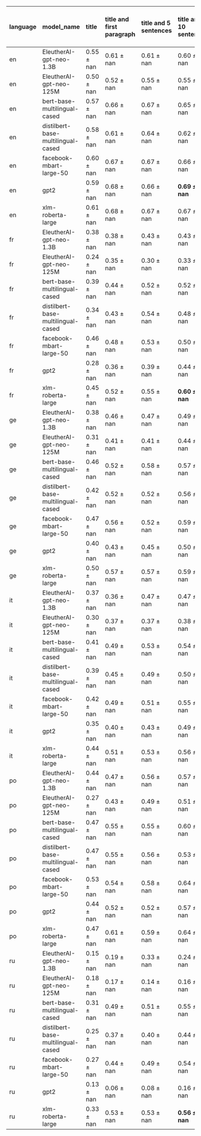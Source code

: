 | language   | model_name                         | title          | title and first paragraph   | title and 5 sentences   | title and 10 sentences   | title and first sentence each paragraph   | raw text           |
|:-----------|:-----------------------------------|:---------------|:----------------------------|:------------------------|:-------------------------|:------------------------------------------|:-------------------|
| en         | EleutherAI-gpt-neo-1.3B            | 0.55 $\pm$ nan | 0.61 $\pm$ nan              | 0.61 $\pm$ nan          | 0.60 $\pm$ nan           | 0.61 $\pm$ nan                            | 0                  |
| en         | EleutherAI-gpt-neo-125M            | 0.50 $\pm$ nan | 0.52 $\pm$ nan              | 0.55 $\pm$ nan          | 0.55 $\pm$ nan           | 0.63 $\pm$ nan                            | 0.65 $\pm$ nan     |
| en         | bert-base-multilingual-cased       | 0.57 $\pm$ nan | 0.66 $\pm$ nan              | 0.67 $\pm$ nan          | 0.65 $\pm$ nan           | 0.66 $\pm$ nan                            | 0.60 $\pm$ nan     |
| en         | distilbert-base-multilingual-cased | 0.58 $\pm$ nan | 0.61 $\pm$ nan              | 0.64 $\pm$ nan          | 0.62 $\pm$ nan           | 0.59 $\pm$ nan                            | 0.63 $\pm$ nan     |
| en         | facebook-mbart-large-50            | 0.60 $\pm$ nan | 0.67 $\pm$ nan              | 0.67 $\pm$ nan          | 0.66 $\pm$ nan           | 0.66 $\pm$ nan                            | 0.62 $\pm$ nan     |
| en         | gpt2                               | 0.59 $\pm$ nan | 0.68 $\pm$ nan              | 0.66 $\pm$ nan          | **0.69 $\pm$ nan**       | **0.69 $\pm$ nan**                        | **0.69 $\pm$ nan** |
| en         | xlm-roberta-large                  | 0.61 $\pm$ nan | 0.68 $\pm$ nan              | 0.67 $\pm$ nan          | 0.67 $\pm$ nan           | 0.66 $\pm$ nan                            | 0.65 $\pm$ nan     |
| fr         | EleutherAI-gpt-neo-1.3B            | 0.38 $\pm$ nan | 0.38 $\pm$ nan              | 0.43 $\pm$ nan          | 0.43 $\pm$ nan           | 0.49 $\pm$ nan                            | 0                  |
| fr         | EleutherAI-gpt-neo-125M            | 0.24 $\pm$ nan | 0.35 $\pm$ nan              | 0.30 $\pm$ nan          | 0.33 $\pm$ nan           | 0.39 $\pm$ nan                            | 0.46 $\pm$ nan     |
| fr         | bert-base-multilingual-cased       | 0.39 $\pm$ nan | 0.44 $\pm$ nan              | 0.52 $\pm$ nan          | 0.52 $\pm$ nan           | 0.57 $\pm$ nan                            | 0.53 $\pm$ nan     |
| fr         | distilbert-base-multilingual-cased | 0.34 $\pm$ nan | 0.43 $\pm$ nan              | 0.54 $\pm$ nan          | 0.48 $\pm$ nan           | 0.44 $\pm$ nan                            | 0.52 $\pm$ nan     |
| fr         | facebook-mbart-large-50            | 0.46 $\pm$ nan | 0.48 $\pm$ nan              | 0.53 $\pm$ nan          | 0.50 $\pm$ nan           | 0.55 $\pm$ nan                            | 0.59 $\pm$ nan     |
| fr         | gpt2                               | 0.28 $\pm$ nan | 0.36 $\pm$ nan              | 0.39 $\pm$ nan          | 0.44 $\pm$ nan           | 0.47 $\pm$ nan                            | 0.49 $\pm$ nan     |
| fr         | xlm-roberta-large                  | 0.45 $\pm$ nan | 0.52 $\pm$ nan              | 0.55 $\pm$ nan          | **0.60 $\pm$ nan**       | 0.57 $\pm$ nan                            | 0.58 $\pm$ nan     |
| ge         | EleutherAI-gpt-neo-1.3B            | 0.38 $\pm$ nan | 0.46 $\pm$ nan              | 0.47 $\pm$ nan          | 0.49 $\pm$ nan           | 0.53 $\pm$ nan                            | 0                  |
| ge         | EleutherAI-gpt-neo-125M            | 0.31 $\pm$ nan | 0.41 $\pm$ nan              | 0.41 $\pm$ nan          | 0.44 $\pm$ nan           | 0.41 $\pm$ nan                            | 0.54 $\pm$ nan     |
| ge         | bert-base-multilingual-cased       | 0.46 $\pm$ nan | 0.52 $\pm$ nan              | 0.58 $\pm$ nan          | 0.57 $\pm$ nan           | 0.55 $\pm$ nan                            | 0.57 $\pm$ nan     |
| ge         | distilbert-base-multilingual-cased | 0.42 $\pm$ nan | 0.52 $\pm$ nan              | 0.52 $\pm$ nan          | 0.56 $\pm$ nan           | 0.51 $\pm$ nan                            | 0.56 $\pm$ nan     |
| ge         | facebook-mbart-large-50            | 0.47 $\pm$ nan | 0.56 $\pm$ nan              | 0.52 $\pm$ nan          | 0.59 $\pm$ nan           | 0.62 $\pm$ nan                            | 0.65 $\pm$ nan     |
| ge         | gpt2                               | 0.40 $\pm$ nan | 0.43 $\pm$ nan              | 0.45 $\pm$ nan          | 0.50 $\pm$ nan           | 0.49 $\pm$ nan                            | 0.57 $\pm$ nan     |
| ge         | xlm-roberta-large                  | 0.50 $\pm$ nan | 0.57 $\pm$ nan              | 0.57 $\pm$ nan          | 0.59 $\pm$ nan           | 0.59 $\pm$ nan                            | **0.68 $\pm$ nan** |
| it         | EleutherAI-gpt-neo-1.3B            | 0.37 $\pm$ nan | 0.36 $\pm$ nan              | 0.47 $\pm$ nan          | 0.47 $\pm$ nan           | 0.51 $\pm$ nan                            | 0                  |
| it         | EleutherAI-gpt-neo-125M            | 0.30 $\pm$ nan | 0.37 $\pm$ nan              | 0.37 $\pm$ nan          | 0.38 $\pm$ nan           | 0.47 $\pm$ nan                            | 0.44 $\pm$ nan     |
| it         | bert-base-multilingual-cased       | 0.41 $\pm$ nan | 0.49 $\pm$ nan              | 0.53 $\pm$ nan          | 0.54 $\pm$ nan           | 0.52 $\pm$ nan                            | 0.52 $\pm$ nan     |
| it         | distilbert-base-multilingual-cased | 0.39 $\pm$ nan | 0.45 $\pm$ nan              | 0.49 $\pm$ nan          | 0.50 $\pm$ nan           | 0.42 $\pm$ nan                            | 0.53 $\pm$ nan     |
| it         | facebook-mbart-large-50            | 0.42 $\pm$ nan | 0.49 $\pm$ nan              | 0.51 $\pm$ nan          | 0.55 $\pm$ nan           | 0.54 $\pm$ nan                            | 0.59 $\pm$ nan     |
| it         | gpt2                               | 0.35 $\pm$ nan | 0.40 $\pm$ nan              | 0.43 $\pm$ nan          | 0.49 $\pm$ nan           | 0.47 $\pm$ nan                            | 0.53 $\pm$ nan     |
| it         | xlm-roberta-large                  | 0.44 $\pm$ nan | 0.51 $\pm$ nan              | 0.53 $\pm$ nan          | 0.56 $\pm$ nan           | 0.53 $\pm$ nan                            | **0.62 $\pm$ nan** |
| po         | EleutherAI-gpt-neo-1.3B            | 0.44 $\pm$ nan | 0.47 $\pm$ nan              | 0.56 $\pm$ nan          | 0.57 $\pm$ nan           | 0.63 $\pm$ nan                            | 0                  |
| po         | EleutherAI-gpt-neo-125M            | 0.27 $\pm$ nan | 0.43 $\pm$ nan              | 0.49 $\pm$ nan          | 0.51 $\pm$ nan           | 0.53 $\pm$ nan                            | 0.60 $\pm$ nan     |
| po         | bert-base-multilingual-cased       | 0.47 $\pm$ nan | 0.55 $\pm$ nan              | 0.55 $\pm$ nan          | 0.60 $\pm$ nan           | 0.61 $\pm$ nan                            | 0.61 $\pm$ nan     |
| po         | distilbert-base-multilingual-cased | 0.47 $\pm$ nan | 0.55 $\pm$ nan              | 0.56 $\pm$ nan          | 0.53 $\pm$ nan           | 0.52 $\pm$ nan                            | 0.59 $\pm$ nan     |
| po         | facebook-mbart-large-50            | 0.53 $\pm$ nan | 0.54 $\pm$ nan              | 0.58 $\pm$ nan          | 0.64 $\pm$ nan           | 0.64 $\pm$ nan                            | 0.69 $\pm$ nan     |
| po         | gpt2                               | 0.44 $\pm$ nan | 0.52 $\pm$ nan              | 0.52 $\pm$ nan          | 0.57 $\pm$ nan           | 0.52 $\pm$ nan                            | 0.65 $\pm$ nan     |
| po         | xlm-roberta-large                  | 0.47 $\pm$ nan | 0.61 $\pm$ nan              | 0.59 $\pm$ nan          | 0.64 $\pm$ nan           | 0.62 $\pm$ nan                            | **0.74 $\pm$ nan** |
| ru         | EleutherAI-gpt-neo-1.3B            | 0.15 $\pm$ nan | 0.19 $\pm$ nan              | 0.33 $\pm$ nan          | 0.24 $\pm$ nan           | 0.33 $\pm$ nan                            | 0                  |
| ru         | EleutherAI-gpt-neo-125M            | 0.18 $\pm$ nan | 0.17 $\pm$ nan              | 0.14 $\pm$ nan          | 0.16 $\pm$ nan           | 0.13 $\pm$ nan                            | 0.16 $\pm$ nan     |
| ru         | bert-base-multilingual-cased       | 0.31 $\pm$ nan | 0.49 $\pm$ nan              | 0.51 $\pm$ nan          | 0.55 $\pm$ nan           | 0.50 $\pm$ nan                            | 0.44 $\pm$ nan     |
| ru         | distilbert-base-multilingual-cased | 0.25 $\pm$ nan | 0.37 $\pm$ nan              | 0.40 $\pm$ nan          | 0.44 $\pm$ nan           | 0.35 $\pm$ nan                            | 0.40 $\pm$ nan     |
| ru         | facebook-mbart-large-50            | 0.27 $\pm$ nan | 0.44 $\pm$ nan              | 0.49 $\pm$ nan          | 0.54 $\pm$ nan           | 0.49 $\pm$ nan                            | 0.47 $\pm$ nan     |
| ru         | gpt2                               | 0.13 $\pm$ nan | 0.06 $\pm$ nan              | 0.08 $\pm$ nan          | 0.16 $\pm$ nan           | 0.12 $\pm$ nan                            | 0.10 $\pm$ nan     |
| ru         | xlm-roberta-large                  | 0.33 $\pm$ nan | 0.53 $\pm$ nan              | 0.53 $\pm$ nan          | **0.56 $\pm$ nan**       | 0.52 $\pm$ nan                            | **0.56 $\pm$ nan** |
